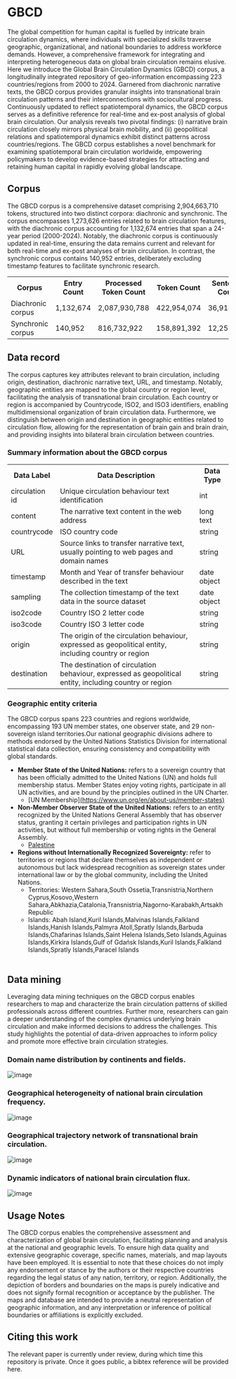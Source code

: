 # GBCD

The global competition for human capital is fuelled by intricate brain circulation dynamics, where individuals with specialized skills traverse geographic, organizational, and national boundaries to address workforce demands. However, a comprehensive framework for integrating and interpreting heterogeneous data on global brain circulation remains elusive. Here we introduce the Global Brain Circulation Dynamics (GBCD) corpus, a longitudinally integrated repository of geo-information encompassing 223 countries/regions from 2000 to 2024. Garnered from diachronic narrative texts, the GBCD corpus provides granular insights into transnational brain circulation patterns and their interconnections with sociocultural progress. Continuously updated to reflect spatiotemporal dynamics, the GBCD corpus serves as a definitive reference for real-time and ex-post analysis of global brain circulation. Our analysis reveals two pivotal findings: (i) narrative brain circulation closely mirrors physical brain mobility, and (ii) geopolitical relations and spatiotemporal dynamics exhibit distinct patterns across countries/regions. The GBCD corpus establishes a novel benchmark for examining spatiotemporal brain circulation worldwide, empowering policymakers to develop evidence-based strategies for attracting and retaining human capital in rapidly evolving global landscape.

## Corpus
The GBCD corpus is a comprehensive dataset comprising 2,904,663,710 tokens, structured into two distinct corpora: diachronic and synchronic. The corpus encompasses 1,273,626 entries related to brain circulation features, with the diachronic corpus accounting for 1,132,674 entries that span a 24-year period (2000-2024). Notably, the diachronic corpus is continuously updated in real-time, ensuring the data remains current and relevant for both real-time and ex-post analyses of brain circulation. In contrast, the synchronic corpus contains 140,952 entries, deliberately excluding timestamp features to facilitate synchronic research.
<table>
  <tr>
    <th>Corpus</th>
    <th>Entry Count</th>
    <th>Processed Token Count</th>
    <th>Token Count</th>
    <th>Sentence Count</th>
  </tr>
  <tr>
    <td>Diachronic corpus</td>
    <td>1,132,674</td>
    <td>2,087,930,788</td>
    <td>422,954,074</td>   
    <td>36,914,973</td>   
  </tr>
  <tr>
    <td>Synchronic corpus</td>
    <td>140,952</td>
    <td>816,732,922</td>
    <td>158,891,392</td>
    <td>12,250,558</td>
  </tr>
</table>



## Data record
The corpus captures key attributes relevant to brain circulation, including origin, destination, diachronic narrative text, URL, and timestamp. Notably, geographic entities are mapped to the global country or region level, facilitating the analysis of transnational brain circulation.  Each country or region is accompanied by Countrycode, ISO2, and ISO3 identifiers, enabling multidimensional organization of brain circulation data. Furthermore, we distinguish between origin and destination in geographic entities related to circulation flow, allowing for the representation of brain gain and brain drain, and providing insights into bilateral brain circulation between countries.


### Summary information about the GBCD corpus
<table>
  <tr>
    <th>Data Label</th>
    <th>Data Description</th>
    <th>Data Type</th>
  </tr>
  <tr>
    <td>circulation id</td>
    <td>Unique circulation behaviour text identification</td>
    <td>int</td>
  </tr>
  <tr>
    <td>content</td>
    <td>The narrative text content in the web address</td>
    <td>long text</td>
  </tr>
  <tr>
    <td>countrycode</td>
    <td>ISO country code</td>
    <td>string</td>
  </tr>
  <tr>
    <td>URL</td>
    <td>Source links to transfer narrative text, usually pointing to web pages and domain names</td>
    <td>string</td>
  </tr>
  <tr>
    <td>timestamp</td>
    <td>Month and Year of transfer behaviour described in the text</td>
    <td>date object</td>
  </tr>
  <tr>
    <td>sampling</td>
    <td>The collection timestamp of the text data in the source dataset</td>
    <td>date object</td>
  </tr>
  <tr>
    <td>iso2code</td>
    <td>Country ISO 2 letter code</td>
    <td>string</td>
  </tr>
  <tr>
    <td>iso3code</td>
    <td>Country ISO 3 letter code</td>
    <td>string</td>
  </tr>
  <tr>
    <td>origin</td>
    <td>The origin of the circulation behaviour, expressed as geopolitical entity, including country or region</td>
    <td>string</td>
  </tr>
  <tr>
    <td>destination</td>
    <td>The destination of circulation behaviour, expressed as geopolitical entity, including country or region</td>
    <td>string</td>
  </tr>
</table>



### Geographic entity criteria
The GBCD corpus spans 223 countries and regions worldwide, encompassing 193 UN member states, one observer state, and 29 non-sovereign island territories.Our national geographic divisions adhere to methods endorsed by the United Nations Statistics Division for international statistical data collection, ensuring consistency and compatibility with global standards.
* **Member State of the United Nations:** refers to a sovereign country that has been officially admitted to the United Nations (UN) and holds full membership status. Member States enjoy voting rights, participate in all UN activities, and are bound by the principles outlined in the UN Charter.
  - [UN Membership][(https://www.un.org/en/about-us/member-states)](https://www.un.org/en/about-us/member-states)
* **Non-Member Observer State of the United Nations:** refers to an entity recognized by the United Nations General Assembly that has observer status, granting it certain privileges and participation rights in UN activities, but without full membership or voting rights in the General Assembly.
  - [Palestine](https://documents.un.org/doc/undoc/gen/n12/479/73/pdf/n1247973.pdf)
* **Regions without Internationally Recognized Sovereignty:** refer to territories or regions that declare themselves as independent or autonomous but lack widespread recognition as sovereign states under international law or by the global community, including the United Nations.
  * Territories: Western Sahara,South Ossetia,Transnistria,Northern Cyprus,Kosovo,Western Sahara,Abkhazia,Catalonia,Transnistria,Nagorno-Karabakh,Artsakh Republic
  * Islands: Abah Island,Kuril Islands,Malvinas Islands,Falkland Islands,Hanish Islands,Palmyra Atoll,Spratly Islands,Barbuda Islands,Chafarinas Islands,Saint Helena Islands,Seto Islands,Aguinas Islands,Kirkira Islands,Gulf of Gdańsk Islands,Kuril Islands,Falkland Islands,Spratly Islands,Paracel Islands
<br/><br/>



## Data mining
Leveraging data mining techniques on the GBCD corpus enables researchers to map and characterize the brain circulation patterns of skilled professionals across different countries. Further more, researchers can gain a deeper understanding of the complex dynamics underlying brain circulation and make informed decisions to address the challenges.  This study highlights the potential of data-driven approaches to inform policy and promote more effective brain circulation strategies.
### Domain name distribution by continents and fields.<br/>
![image](https://github.com/Computational-social-science/GBCD/blob/main/4.Domain%20name%20distribution/domain_name_distribution.svg)
<br/>
### Geographical heterogeneity of national brain circulation frequency.<br/>
![image](https://github.com/Computational-social-science/GBCD/blob/main/5.Geographical%20heterogeneity/geographical_heterogeneity.png)
<br/>
### Geographical trajectory network of transnational brain circulation.<br/>
![image](https://github.com/Computational-social-science/GBCD/blob/main/6.Geographical%20trajectory%20network/geographical_trajectory_network.png)
<br/>
### Dynamic indicators of national brain circulation flux.<br/>
![image](https://github.com/Computational-social-science/GBCD/blob/main/7.Dynamic%20indicators/dynamic_indicators.svg)
<br/>
## Usage Notes
The GBCD corpus enables the comprehensive assessment and characterization of global brain circulation, facilitating planning and analysis at the national and geographic levels. To ensure high data quality and extensive geographic coverage, specific names, materials, and map layouts have been employed. It is essential to note that these choices do not imply any endorsement or stance by the authors or their respective countries regarding the legal status of any nation, territory, or region. Additionally, the depiction of borders and boundaries on the maps is purely indicative and does not signify formal recognition or acceptance by the publisher. The maps and database are intended to provide a neutral representation of geographic information, and any interpretation or inference of political boundaries or affiliations is explicitly excluded.
## Citing this work
The relevant paper is currently under review, during which time this repository is private. Once it goes public, a bibtex reference will be provided here.
